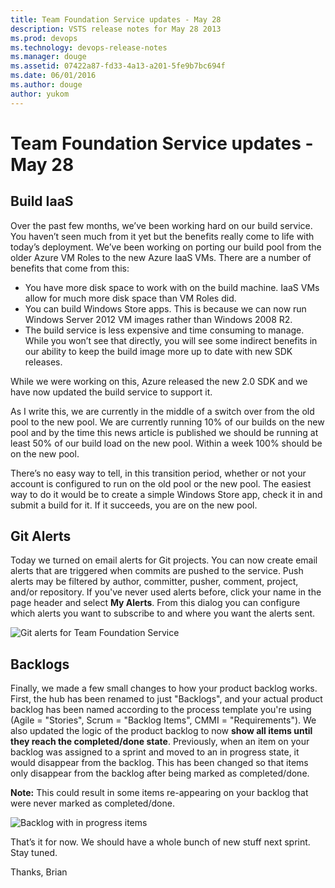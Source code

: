 ```yaml
---
title: Team Foundation Service updates - May 28
description: VSTS release notes for May 28 2013
ms.prod: devops
ms.technology: devops-release-notes
ms.manager: douge
ms.assetid: 07422a87-fd33-4a13-a201-5fe9b7bc694f
ms.date: 06/01/2016
ms.author: douge
author: yukom
---
```


# Team Foundation Service updates - May 28

## Build IaaS

Over the past few months, we’ve been working hard on our build service. You haven’t seen much from it yet but the benefits really come to life with today’s deployment. We’ve been working on porting our build pool from the older Azure VM Roles to the new Azure IaaS VMs. There are a number of benefits that come from this:

- You have more disk space to work with on the build machine. IaaS VMs allow for much more disk space than VM Roles did.
- You can build Windows Store apps. This is because we can now run Windows Server 2012 VM images rather than Windows 2008 R2.
- The build service is less expensive and time consuming to manage. While you won’t see that directly, you will see some indirect benefits in our ability to keep the build image more up to date with new SDK releases.

While we were working on this, Azure released the new 2.0 SDK and we have now updated the build service to support it.

As I write this, we are currently in the middle of a switch over from the old pool to the new pool. We are currently running 10% of our builds on the new pool and by the time this news article is published we should be running at least 50% of our build load on the new pool. Within a week 100% should be on the new pool.

There’s no easy way to tell, in this transition period, whether or not your account is configured to run on the old pool or the new pool. The easiest way to do it would be to create a simple Windows Store app, check it in and submit a build for it. If it succeeds, you are on the new pool.

## Git Alerts

Today we turned on email alerts for Git projects. You can now create email alerts that are triggered when commits are pushed to the service. Push alerts may be filtered by author, committer, pusher, comment, project, and/or repository. If you've never used alerts before, click your name in the page header and select **My Alerts**. From this dialog you can configure which alerts you want to subscribe to and where you want the alerts sent.

![Git alerts for Team Foundation Service](_img/5_28_01.png)

## Backlogs 

Finally, we made a few small changes to how your product backlog works.  First, the hub has been renamed to just "Backlogs", and your actual product backlog has been named according to the process template you're using (Agile = "Stories", Scrum = "Backlog Items", CMMI = "Requirements").  We also updated the logic of the product backlog to now __show all items until they reach the completed/done state__. Previously, when an item on your backlog was assigned to a sprint and moved to an in progress state, it would disappear from the backlog.  This has been changed so that items only disappear from the backlog after being marked as completed/done.

**Note:** This could result in some items re-appearing on your backlog that were never marked as completed/done.  

![Backlog with in progress items](_img/5_28_02.png)

That’s it for now. We should have a whole bunch of new stuff next sprint. Stay tuned.

Thanks, 
Brian